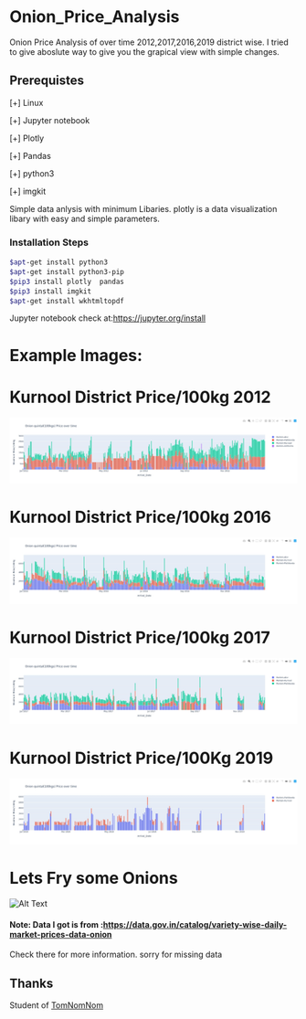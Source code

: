 # Onion_Price_Analysis
Onion Price Analysis of over time 2012,2017,2016,2019 district  wise.
I tried to give aboslute way to give you the grapical view with simple changes.

## Prerequistes
[+] Linux

[+] Jupyter notebook

[+] Plotly

[+] Pandas

[+] python3

[+] imgkit

Simple data anlysis with minimum Libaries.
plotly is a data visualization libary with easy and simple parameters.

### Installation Steps
```sh
$apt-get install python3
$apt-get install python3-pip
$pip3 install plotly  pandas
$pip3 install imgkit
$apt-get install wkhtmltopdf
```

Jupyter notebook check at:https://jupyter.org/install
# Example Images: 
  # Kurnool District Price/100kg 2012
![Alt Text](Onion_2012.jpeg)

  # Kurnool District Price/100kg 2016
![Alt Text](Onion_2016.jpeg)

  # Kurnool District Price/100kg 2017
![Alt Text](Onion_2017.jpeg)

  # Kurnool District Price/100Kg 2019
![Alt Text](Onion_2019.jpeg)

# Lets Fry some Onions
![Alt Text](https://media.tenor.com/images/dd3e275792457dcf604d103578289003/tenor.gif)


#### Note: Data I got is from :https://data.gov.in/catalog/variety-wise-daily-market-prices-data-onion
Check there for more information. sorry for missing data
   ## Thanks
  Student of [TomNomNom](https://github.com/TomNomNom)

